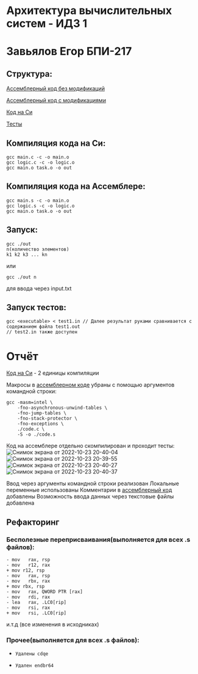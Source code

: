 # Архитектура вычислительных систем - ИДЗ 1
# Завьялов Егор БПИ-217

## Структура:
[Ассемблерный код без модификаций](asm)

[Ассемблерный код с модификациями](asm_mod)

[Код на Си](c-source)

[Тесты](tests)



## Компиляция кода на Си:
```
gcc main.c -c -o main.o
gcc logic.c -c -o logic.o
gcc main.o task.o -o out
```
## Компиляция кода на Ассемблере:
```
gcc main.s -c -o main.o
gcc logic.s -c -o logic.o
gcc main.o task.o -o out
```
## Запуск:
```
gcc ./out
n(количество элементов)
k1 k2 k3 ... kn
```
или
```
gcc ./out n
```
для ввода через input.txt

## Запуск тестов:
```
gcc <executable> < test1.in // Далее результат руками сравнивается с содержанием файла test1.out
// test2.in также доступен
```
# Отчёт

[Код на Си](c-source) - 2 единицы компиляции

Макросы в [ассемблерном коде](asm) убраны с помощью аргументов командной строки:
```
gcc -masm=intel \
    -fno-asynchronous-unwind-tables \
    -fno-jump-tables \
    -fno-stack-protector \
    -fno-exceptions \
    ./code.c \
    -S -o ./code.s
```
Код на ассемблере отдельно скомпилирован и проходит тесты:
![Снимок экрана от 2022-10-23 20-40-04](https://user-images.githubusercontent.com/76088544/197407274-021ac692-a29f-48ba-807c-8a62044c8e36.png)
![Снимок экрана от 2022-10-23 20-39-55](https://user-images.githubusercontent.com/76088544/197407293-1b8aabf4-b768-47b7-8c4b-bd44188e12ef.png)
<br>
![Снимок экрана от 2022-10-23 20-40-27](https://user-images.githubusercontent.com/76088544/197407297-ec6192e4-f3fc-4746-b064-0f0a877e04ce.png)
![Снимок экрана от 2022-10-23 20-40-37](https://user-images.githubusercontent.com/76088544/197407300-abf78410-5a68-4159-92c8-31c0267661b9.png)

Ввод через аргументы командной строки реализован
Локальные переменные использованы
Комментарии в [ассемблерный код](asm) добавлены 
Возможность ввода данных через текстовые файлы добавлена

## Рефакторинг

###    Бесполезные переприсваивания(выполняется для всех .s файлов):
```
- mov	rax, rsp 						
- mov	r12, rax 
+ mov r12, rsp
- mov	rax, rsp 					
- mov	rbx, rax
+ mov rbx, rsp
- mov	rax, QWORD PTR [rax] 
- mov	rdi, rax
- lea	rax, .LC0[rip] 
- mov	rsi, rax
+ mov	rsi, .LC0[rip] 
```	  
и.т.д (все изменения в исходниках)
###    Прочее(выполняется для всех .s файлов):
*     Удалены cdqe
*     Удален endbr64

